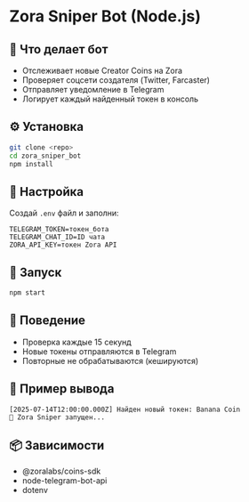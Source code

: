 # Zora Sniper Bot (Node.js)

## 📌 Что делает бот

- Отслеживает новые Creator Coins на Zora
- Проверяет соцсети создателя (Twitter, Farcaster)
- Отправляет уведомление в Telegram
- Логирует каждый найденный токен в консоль

## ⚙️ Установка

```bash
git clone <repo>
cd zora_sniper_bot
npm install
```

## 🔐 Настройка

Создай `.env` файл и заполни:

```env
TELEGRAM_TOKEN=токен_бота
TELEGRAM_CHAT_ID=ID чата
ZORA_API_KEY=токен Zora API
```

## 🚀 Запуск

```bash
npm start
```

## 🔁 Поведение

- Проверка каждые 15 секунд
- Новые токены отправляются в Telegram
- Повторные не обрабатываются (кешируются)

## 📓 Пример вывода

```
[2025-07-14T12:00:00.000Z] Найден новый токен: Banana Coin
🤖 Zora Sniper запущен...
```

## 📦 Зависимости

- @zoralabs/coins-sdk
- node-telegram-bot-api
- dotenv
